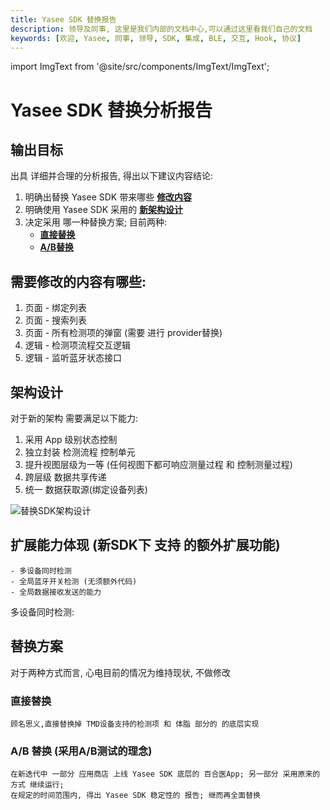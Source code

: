 ```yaml
---
title: Yasee SDK 替换报告
description: 领导及同事, 这里是我们内部的文档中心,可以通过这里看我们自己的文档
keywords: [欢迎, Yasee, 同事, 领导, SDK, 集成, BLE, 交互, Hook, 协议]
---
```


import ImgText from '@site/src/components/ImgText/ImgText';

# Yasee SDK 替换分析报告


## 输出目标
出具 详细并合理的分析报告, 得出以下建议内容结论:

1. 明确出替换 Yasee SDK 带来哪些 [**修改内容**](#需要修改的内容有哪些)
2. 明确使用 Yasee SDK 采用的 [**新架构设计**](#架构设计)
3. 决定采用 哪一种替换方案; 目前两种:
    - [**直接替换**](#直接替换)
    - [**A/B替换**](#ab-替换-采用ab测试的理念)





## 需要修改的内容有哪些:
1. 页面 - 绑定列表
2. 页面 - 搜索列表
3. 页面 - 所有检测项的弹窗 (需要 进行 provider替换)
4. 逻辑 - 检测项流程交互逻辑
5. 逻辑 - 监听蓝牙状态接口

## 架构设计
对于新的架构 需要满足以下能力:
1. 采用 App 级别状态控制
2. 独立封装 检测流程 控制单元
3. 提升视图层级为一等 (任何视图下都可响应测量过程 和 控制测量过程)
4. 跨层级 数据共享传递
5. 统一 数据获取源(绑定设备列表)

![替换SDK架构设计](/img/inner/inner_replace_sdk_architecture.png "替换SDK架构设计")


## 扩展能力体现 (新SDK下 支持 的额外扩展功能)
    - 多设备同时检测
    - 全局蓝牙开关检测 (无须额外代码)
    - 全局数据接收发送的能力

多设备同时检测:

<ImgText text="多设备同时检测" src="/img/inner/global_data.gif" width={100} />


<ImgText text="全局蓝牙开关检测 (无须额外代码):" src="/img/inner/global_ble_state.gif" right={true} width={100} />


<ImgText text="全局数据接收发送的能力" src="/img/inner/more_devices.gif" width={100} />




## 替换方案

对于两种方式而言, 心电目前的情况为维持现状, 不做修改

### 直接替换
    顾名思义,直接替换掉 TMD设备支持的检测项 和 体脂 部分的 的底层实现
    
### A/B 替换 (采用A/B测试的理念)
    在新迭代中 一部分 应用商店 上线 Yasee SDK 底层的 百合医App; 另一部分 采用原来的方式 继续运行;
    在规定的时间范围内, 得出 Yasee SDK 稳定性的 报告; 继而再全面替换






